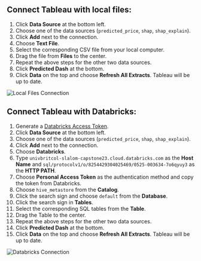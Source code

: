 ## Connect Tableau with local files:

1. Click **Data Source** at the bottom left.
2. Choose one of the data sources (`predicted_price`, `shap`, `shap_explain`).
3. Click **Add** next to the connection.
4. Choose **Text File**.
5. Select the corresponding CSV file from your local computer.
6. Drag the file from **Files** to the center.
7. Repeat the above steps for the other two data sources.
8. Click **Predicted Dash** at the bottom.
9. Click **Data** on the top and choose **Refresh All Extracts**. Tableau will be up to date.

![Local Files Connection](https://github.com/slalom-ubc-mds/Power-Price-Prediction/blob/main/img/local.gif)


## Connect Tableau with Databricks:

1. Generate a [Databricks Access Token](https://docs.databricks.com/dev-tools/auth.html#databricks-personal-access-tokens-for-users).
2. Click **Data Source** at the bottom left.
3. Choose one of the data sources (`predicted_price`, `shap`, `shap_explain`).
4. Click **Add** next to the connection.
5. Choose **Databricks**.
6. Type `univbritcol-slalom-capstone23.cloud.databricks.com` as the **Host Name** and `sql/protocolv1/o/8254429304025469/0525-003634-7o6qyuy3` as the **HTTP PATH**.
7. Choose **Personal Access Token** as the authentication method and copy the token from Databricks.
8. Choose `hive_metastore` from the **Catalog**.
9. Click the search sign and choose `default` from the **Database**.
10. Click the search sign in **Tables**.
11. Select the corresponding SQL tables from the **Table**.
12. Drag the Table to the center.
13. Repeat the above steps for the other two data sources.
14. Click **Predicted Dash** at the bottom.
15. Click **Data** on the top and choose **Refresh All Extracts**. Tableau will be up to date.

![Databricks Connection](https://github.com/slalom-ubc-mds/Power-Price-Prediction/blob/main/img/databricks.gif)




 

